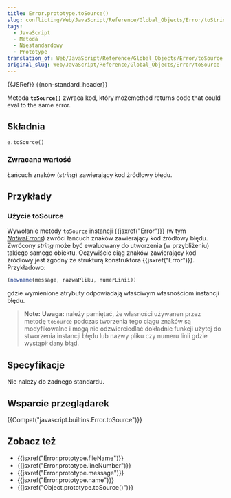 ```yaml
---
title: Error.prototype.toSource()
slug: conflicting/Web/JavaScript/Reference/Global_Objects/Error/toString
tags:
  - JavaScript
  - Metodă
  - Niestandardowy
  - Prototype
translation_of: Web/JavaScript/Reference/Global_Objects/Error/toSource
original_slug: Web/JavaScript/Reference/Global_Objects/Error/toSource
---
```

{{JSRef}} {{non-standard_header}}

Metoda **`toSource()`** zwraca kod, który możemethod returns code that could eval to the same error.

## Składnia

    e.toSource()

### Zwracana wartość

Łańcuch znaków (_string_) zawierający kod źródłowy błędu.

## Przykłady

### Użycie toSource

Wywołanie metody `toSource` instancji {{jsxref("Error")}} (w tym _[NativeErrors](/pl/docs/Web/JavaScript/Reference/Global_Objects/Error#Error_types)_) zwróci łańcuch znaków zawierający kod źródłowy błędu. Zwrócony _string_ może być ewaluowany do utworzenia (w przybliżeniu) takiego samego obiektu. Oczywiście ciąg znaków zawierający kod źródłowy jest zgodny ze strukturą konstruktora {{jsxref("Error")}}. Przykładowo:

```js
(newname(message, nazwaPliku, numerLinii))
```

gdzie wymienione atrybuty odpowiadają właściwym własnościom instancji błędu.

> **Note:** **Uwaga:** należy pamiętać, że własności używanen przez metodę `toSource` podczas tworzenia tego ciągu znaków są modyfikowalne i mogą nie odzwierciedlać dokładnie funkcji użytej do stworzenia instancji błędu lub nazwy pliku czy numeru linii gdzie wystąpił dany błąd.

## Specyfikacje

Nie należy do żadnego standardu.

## Wsparcie przeglądarek

{{Compat("javascript.builtins.Error.toSource")}}

## Zobacz też

- {{jsxref("Error.prototype.fileName")}}
- {{jsxref("Error.prototype.lineNumber")}}
- {{jsxref("Error.prototype.message")}}
- {{jsxref("Error.prototype.name")}}
- {{jsxref("Object.prototype.toSource()")}}

